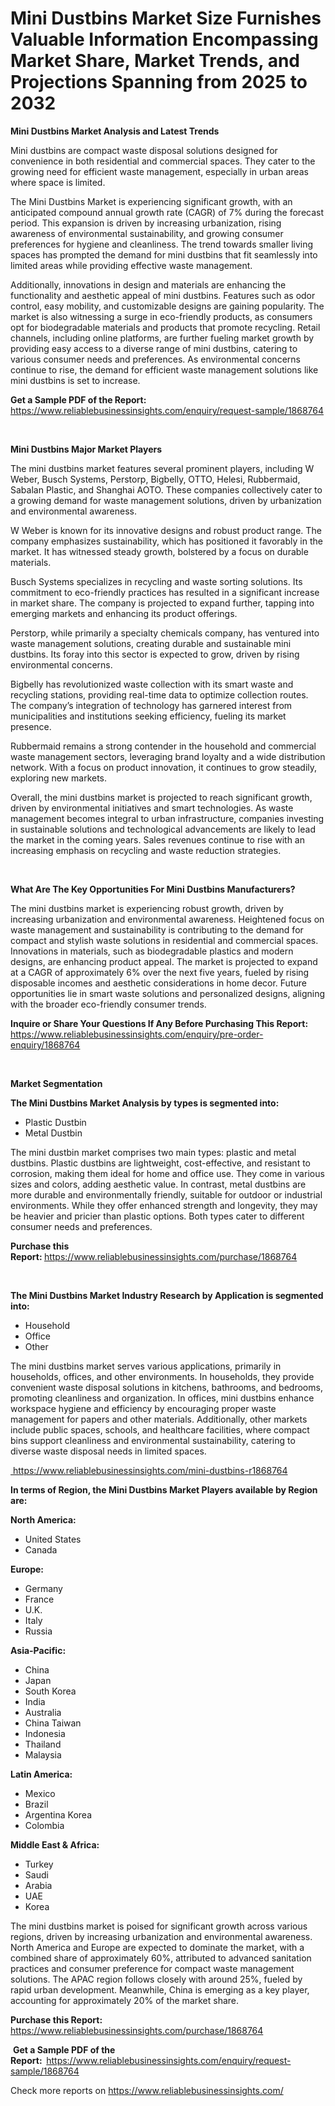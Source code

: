 <p><h1>Mini Dustbins Market Size Furnishes Valuable Information Encompassing Market Share, Market Trends, and Projections Spanning from 2025 to 2032</h1></p><p><strong>Mini Dustbins Market Analysis and Latest Trends</strong></p>
<p><p>Mini dustbins are compact waste disposal solutions designed for convenience in both residential and commercial spaces. They cater to the growing need for efficient waste management, especially in urban areas where space is limited. </p><p>The Mini Dustbins Market is experiencing significant growth, with an anticipated compound annual growth rate (CAGR) of 7% during the forecast period. This expansion is driven by increasing urbanization, rising awareness of environmental sustainability, and growing consumer preferences for hygiene and cleanliness. The trend towards smaller living spaces has prompted the demand for mini dustbins that fit seamlessly into limited areas while providing effective waste management.</p><p>Additionally, innovations in design and materials are enhancing the functionality and aesthetic appeal of mini dustbins. Features such as odor control, easy mobility, and customizable designs are gaining popularity. The market is also witnessing a surge in eco-friendly products, as consumers opt for biodegradable materials and products that promote recycling. Retail channels, including online platforms, are further fueling market growth by providing easy access to a diverse range of mini dustbins, catering to various consumer needs and preferences. As environmental concerns continue to rise, the demand for efficient waste management solutions like mini dustbins is set to increase.</p></p>
<p><strong>Get a Sample PDF of the Report:&nbsp;</strong> <a href="https://www.reliablebusinessinsights.com/enquiry/request-sample/1868764?utm_campaign=2534&utm_medium=2&utm_source=Github&utm_content=ia&utm_term=04042025&utm_id=mini-dustbins">https://www.reliablebusinessinsights.com/enquiry/request-sample/1868764</a></p>
<p>&nbsp;</p>
<p><strong>Mini Dustbins Major Market Players</strong></p>
<p><p>The mini dustbins market features several prominent players, including W Weber, Busch Systems, Perstorp, Bigbelly, OTTO, Helesi, Rubbermaid, Sabalan Plastic, and Shanghai AOTO. These companies collectively cater to a growing demand for waste management solutions, driven by urbanization and environmental awareness.</p><p>W Weber is known for its innovative designs and robust product range. The company emphasizes sustainability, which has positioned it favorably in the market. It has witnessed steady growth, bolstered by a focus on durable materials.</p><p>Busch Systems specializes in recycling and waste sorting solutions. Its commitment to eco-friendly practices has resulted in a significant increase in market share. The company is projected to expand further, tapping into emerging markets and enhancing its product offerings.</p><p>Perstorp, while primarily a specialty chemicals company, has ventured into waste management solutions, creating durable and sustainable mini dustbins. Its foray into this sector is expected to grow, driven by rising environmental concerns.</p><p>Bigbelly has revolutionized waste collection with its smart waste and recycling stations, providing real-time data to optimize collection routes. The company’s integration of technology has garnered interest from municipalities and institutions seeking efficiency, fueling its market presence.</p><p>Rubbermaid remains a strong contender in the household and commercial waste management sectors, leveraging brand loyalty and a wide distribution network. With a focus on product innovation, it continues to grow steadily, exploring new markets.</p><p>Overall, the mini dustbins market is projected to reach significant growth, driven by environmental initiatives and smart technologies. As waste management becomes integral to urban infrastructure, companies investing in sustainable solutions and technological advancements are likely to lead the market in the coming years. Sales revenues continue to rise with an increasing emphasis on recycling and waste reduction strategies.</p></p>
<p>&nbsp;</p>
<p><strong>What Are The Key Opportunities For Mini Dustbins Manufacturers?</strong></p>
<p><p>The mini dustbins market is experiencing robust growth, driven by increasing urbanization and environmental awareness. Heightened focus on waste management and sustainability is contributing to the demand for compact and stylish waste solutions in residential and commercial spaces. Innovations in materials, such as biodegradable plastics and modern designs, are enhancing product appeal. The market is projected to expand at a CAGR of approximately 6% over the next five years, fueled by rising disposable incomes and aesthetic considerations in home decor. Future opportunities lie in smart waste solutions and personalized designs, aligning with the broader eco-friendly consumer trends.</p></p>
<p><strong>Inquire or Share Your Questions If Any Before Purchasing This Report:</strong> <a href="https://www.reliablebusinessinsights.com/enquiry/pre-order-enquiry/1868764?utm_campaign=2534&utm_medium=2&utm_source=Github&utm_content=ia&utm_term=04042025&utm_id=mini-dustbins">https://www.reliablebusinessinsights.com/enquiry/pre-order-enquiry/1868764</a></p>
<p>&nbsp;</p>
<p><strong>Market Segmentation</strong></p>
<p><strong>The Mini Dustbins Market Analysis by types is segmented into:</strong></p>
<p><ul><li>Plastic Dustbin</li><li>Metal Dustbin</li></ul></p>
<p><p>The mini dustbin market comprises two main types: plastic and metal dustbins. Plastic dustbins are lightweight, cost-effective, and resistant to corrosion, making them ideal for home and office use. They come in various sizes and colors, adding aesthetic value. In contrast, metal dustbins are more durable and environmentally friendly, suitable for outdoor or industrial environments. While they offer enhanced strength and longevity, they may be heavier and pricier than plastic options. Both types cater to different consumer needs and preferences.</p></p>
<p><strong>Purchase this Report:&nbsp;</strong><a href="https://www.reliablebusinessinsights.com/purchase/1868764?utm_campaign=2534&utm_medium=2&utm_source=Github&utm_content=ia&utm_term=04042025&utm_id=mini-dustbins">https://www.reliablebusinessinsights.com/purchase/1868764</a></p>
<p>&nbsp;</p>
<p><strong>The Mini Dustbins Market Industry Research by Application is segmented into:</strong></p>
<p><ul><li>Household</li><li>Office</li><li>Other</li></ul></p>
<p><p>The mini dustbins market serves various applications, primarily in households, offices, and other environments. In households, they provide convenient waste disposal solutions in kitchens, bathrooms, and bedrooms, promoting cleanliness and organization. In offices, mini dustbins enhance workspace hygiene and efficiency by encouraging proper waste management for papers and other materials. Additionally, other markets include public spaces, schools, and healthcare facilities, where compact bins support cleanliness and environmental sustainability, catering to diverse waste disposal needs in limited spaces.</p></p>
<p><a href="https://www.reliablebusinessinsights.com/mini-dustbins-r1868764?utm_campaign=2534&utm_medium=2&utm_source=Github&utm_content=ia&utm_term=04042025&utm_id=mini-dustbins">&nbsp;https://www.reliablebusinessinsights.com/mini-dustbins-r1868764</a></p>
<p><strong>In terms of Region, the Mini Dustbins Market Players available by Region are:</strong></p>
<p>
    <p> <strong> North America: </strong>
        <ul>
            <li>United States</li>
            <li>Canada</li>
        </ul>
        </p> 
    <p> <strong> Europe: </strong>
        <ul>
            <li>Germany</li>
            <li>France</li>
            <li>U.K.</li>
            <li>Italy</li>
            <li>Russia</li>
        </ul>
        </p> 
    <p> <strong> Asia-Pacific: </strong>
        <ul>
            <li>China</li>
            <li>Japan</li>
            <li>South Korea</li>
            <li>India</li>
            <li>Australia</li>
            <li>China Taiwan</li>
            <li>Indonesia</li>
            <li>Thailand</li>
            <li>Malaysia</li>
        </ul>
        </p> 
    <p> <strong> Latin America: </strong>
        <ul>
            <li>Mexico</li>
            <li>Brazil</li>
            <li>Argentina Korea</li>
            <li>Colombia</li>
        </ul>
        </p> 
    <p> <strong> Middle East & Africa: </strong>
        <ul>
            <li>Turkey</li>
            <li>Saudi</li>
            <li>Arabia</li>
            <li>UAE</li>
            <li>Korea</li>
        </ul>
    </p>
    </p>
<p><p>The mini dustbins market is poised for significant growth across various regions, driven by increasing urbanization and environmental awareness. North America and Europe are expected to dominate the market, with a combined share of approximately 60%, attributed to advanced sanitation practices and consumer preference for compact waste management solutions. The APAC region follows closely with around 25%, fueled by rapid urban development. Meanwhile, China is emerging as a key player, accounting for approximately 20% of the market share.</p></p>
<p><strong>Purchase this Report: </strong><a href="https://www.reliablebusinessinsights.com/purchase/1868764?utm_campaign=2534&utm_medium=2&utm_source=Github&utm_content=ia&utm_term=04042025&utm_id=mini-dustbins">https://www.reliablebusinessinsights.com/purchase/1868764</a></p>
<p>&nbsp;<strong>Get a Sample PDF of the Report:&nbsp;&nbsp;</strong><a href="https://www.reliablebusinessinsights.com/enquiry/request-sample/1868764?utm_campaign=2534&utm_medium=2&utm_source=Github&utm_content=ia&utm_term=04042025&utm_id=mini-dustbins">https://www.reliablebusinessinsights.com/enquiry/request-sample/1868764</a></p>
<p><strong></strong></p>
<p>Check more reports on <a href="https://www.reliablebusinessinsights.com/?utm_campaign=2534&utm_medium=2&utm_source=Github&utm_content=ia&utm_term=04042025&utm_id=mini-dustbins">https://www.reliablebusinessinsights.com/</a></p>